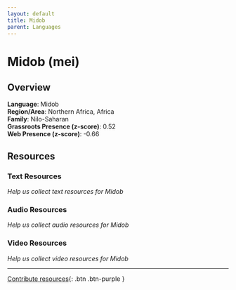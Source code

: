 ```yaml
---
layout: default
title: Midob
parent: Languages
---
```


# Midob (mei)

## Overview

**Language**: Midob  
**Region/Area**: Northern Africa, Africa  
**Family**: Nilo-Saharan  
**Grassroots Presence (z-score)**: 0.52  
**Web Presence (z-score)**: -0.66  

## Resources

### Text Resources
*Help us collect text resources for Midob*

### Audio Resources
*Help us collect audio resources for Midob*

### Video Resources
*Help us collect video resources for Midob*

---

[Contribute resources](https://forms.office.com/e/1SfLJx3u1r){: .btn .btn-purple }
